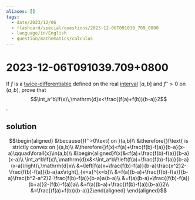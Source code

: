 ```yaml
---
aliases: []
tags:
  - date/2023/12/06
  - flashcard/special/questions/2023-12-06T091039_709_0800
  - language/in/English
  - question/mathematics/calculus
---
```


# 2023-12-06T091039.709+0800

If $f$ is a [twice-differentiable](differentiable%20function.md) defined on the real [interval](interval%20(mathematics).md) $[a,b]$ and $f''>0$ on $(a,b)$, prove that $$\int_a^b\!f(x)\,\mathrm{d}x<\frac{(f(a)+f(b))(b-a)}2$$.

## solution

$$\begin{aligned}
&\because{}f''>0\text{ on }(a,b)\\
&\therefore{}f\text{ is strictly convex on }(a,b)\\
&\therefore{}f(x)<f(a)+\frac{f(b)-f(a)}{b-a}(x-a)\qquad\forall{x}\in(a,b)\\
&\begin{aligned}f(x)&<f(a)+\frac{f(b)-f(a)}{b-a}(x-a)\\
\int_a^b\!f(x)\,\mathrm{d}x&<\int_a^b\!\left(f(a)+\frac{f(b)-f(a)}{b-a}(x-a)\right)\,\mathrm{d}x\\
&=\left[f(a)x+\frac{f(b)-f(a)}{b-a}\frac{x^2}2-\frac{f(b)-f(a)}{b-a}ax\right]_{x=a}^{x=b}\\
&=f(a)(b-a)+\frac{f(b)-f(a)}{b-a}\frac{b^2-a^2}2-\frac{f(b)-f(a)}{b-a}a(b-a)\\
&=f(a)(b-a)+\frac{(f(b)-f(a))(b+a)}2-(f(b)-f(a))a\\
&=f(a)(b-a)+\frac{(f(b)-f(a))(b-a)}2\\
&=\frac{(f(a)+f(b))(b-a)}2\end{aligned}
\end{aligned}$$
